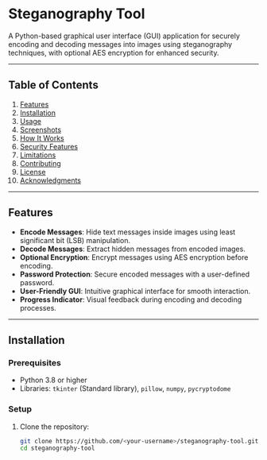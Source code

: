 # Steganography Tool

A Python-based graphical user interface (GUI) application for securely encoding and decoding messages into images using steganography techniques, with optional AES encryption for enhanced security.

---

## Table of Contents

1. [Features](#features)
2. [Installation](#installation)
3. [Usage](#usage)
4. [Screenshots](#screenshots)
5. [How It Works](#how-it-works)
6. [Security Features](#security-features)
7. [Limitations](#limitations)
8. [Contributing](#contributing)
9. [License](#license)
10. [Acknowledgments](#acknowledgments)

---

## Features

- **Encode Messages**: Hide text messages inside images using least significant bit (LSB) manipulation.
- **Decode Messages**: Extract hidden messages from encoded images.
- **Optional Encryption**: Encrypt messages using AES encryption before encoding.
- **Password Protection**: Secure encoded messages with a user-defined password.
- **User-Friendly GUI**: Intuitive graphical interface for smooth interaction.
- **Progress Indicator**: Visual feedback during encoding and decoding processes.

---

## Installation

### Prerequisites

- Python 3.8 or higher
- Libraries: `tkinter` (Standard library), `pillow`, `numpy`, `pycryptodome`

### Setup

1. Clone the repository:
   ```bash
   git clone https://github.com/<your-username>/steganography-tool.git
   cd steganography-tool
